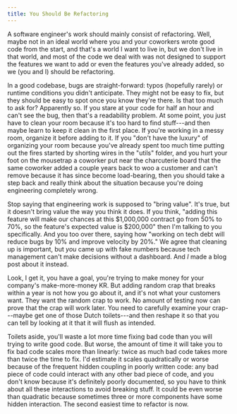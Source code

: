 ```yaml
---
title: You Should Be Refactoring
---
```


A software engineer's work should mainly consist of refactoring. Well, maybe not
in an ideal world where you and your coworkers wrote good code from the start,
and that's a world I want to live in, but we don't live in that world, and most
of the code we deal with was not designed to support the features we want to add
or even the features you've already added, so we (you and I) should be
refactoring.

In a good codebase, bugs are straight-forward: typos (hopefully rarely) or
runtime conditions you didn't anticipate. They might not be easy to fix, but
they should be easy to spot once you know they're there. Is that too much to ask
for? Apparently so. If you stare at your code for half an hour and can't see the
bug, then that's a readability problem. At some point, you just have to clean
your room because it's too hard to find stuff---and then maybe learn to keep it
clean in the first place. If you're working in a messy room, organize it before
adding to it. If you "don't have the luxury" of organizing your room because
you've already spent too much time putting out the fires started by shorting
wires in the "utils" folder, and you hurt your foot on the mousetrap a coworker
put near the charcuterie board that the same coworker added a couple years back
to woo a customer and can't remove because it has since become load-bearing,
then you should take a step back and really think about the situation because
you're doing engineering completely wrong.

Stop saying that engineering work is supposed to "bring value". It's true, but
it doesn't bring value the way you think it does. If you think, "adding this
feature will make our chances at this $1,000,000 contract go from 50% to 70%, so
the feature's expected value is $200,000" then I'm talking to you specifically.
And you too over there, saying how "working on tech debt will reduce bugs by 10%
and improve velocity by 20%." We agree that cleaning up is important, but _you_
came up with fake numbers because tech management can't make decisions without a
dashboard. And _I_ made a blog post about it instead.

Look, I get it, you have a goal, you're trying to make money for your company's
make-more-money KR. But adding random crap that breaks within a year is not how
you go about it, and it's not what your customers want. They want the random
crap to work. No amount of testing now can prove that the crap will work later.
You need to carefully examine your crap---maybe get one of those Dutch
toilets---and then reshape it so that you can tell by looking at it that it will
flush as intended.

Toilets aside, you'll waste a lot more time fixing bad code than you will trying
to write good code. But worse, the amount of time it will take you to fix bad
code scales more than linearly: twice as much bad code takes more than twice the
time to fix. I'd estimate it scales quadratically or worse because of the
frequent hidden coupling in poorly written code: any bad piece of code could
interact with any other bad piece of code, and you don't know because it's
definitely poorly documented, so you have to think about all these interactions
to avoid breaking stuff. It could be even worse than quadratic because sometimes
three or more components have some hidden interaction. The second easiest time
to refactor is now.
